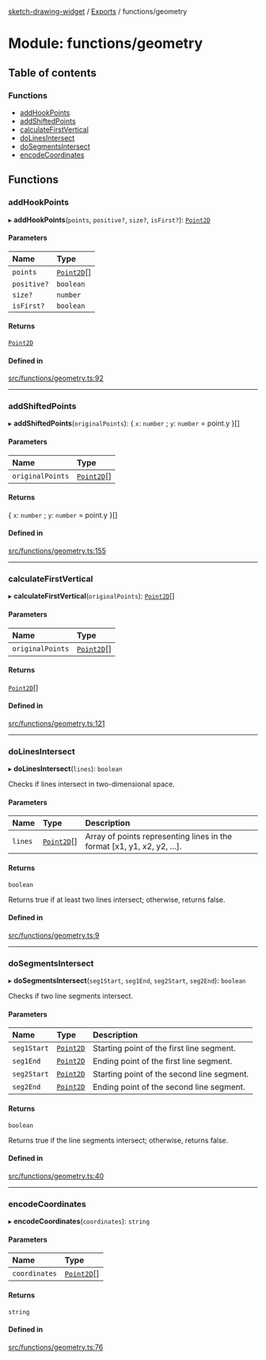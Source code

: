 [sketch-drawing-widget](../README.md) / [Exports](../modules.md) / functions/geometry

# Module: functions/geometry

## Table of contents

### Functions

- [addHookPoints](functions_geometry.md#addhookpoints)
- [addShiftedPoints](functions_geometry.md#addshiftedpoints)
- [calculateFirstVertical](functions_geometry.md#calculatefirstvertical)
- [doLinesIntersect](functions_geometry.md#dolinesintersect)
- [doSegmentsIntersect](functions_geometry.md#dosegmentsintersect)
- [encodeCoordinates](functions_geometry.md#encodecoordinates)

## Functions

### addHookPoints

▸ **addHookPoints**(`points`, `positive?`, `size?`, `isFirst?`): [`Point2D`](../interfaces/functions_types.Point2D.md)

#### Parameters

| Name | Type |
| :------ | :------ |
| `points` | [`Point2D`](../interfaces/functions_types.Point2D.md)[] |
| `positive?` | `boolean` |
| `size?` | `number` |
| `isFirst?` | `boolean` |

#### Returns

[`Point2D`](../interfaces/functions_types.Point2D.md)

#### Defined in

[src/functions/geometry.ts:92](https://github.com/miksrv/sketch-drawing-widget/blob/c680a9e/src/functions/geometry.ts#L92)

___

### addShiftedPoints

▸ **addShiftedPoints**(`originalPoints`): \{ `x`: `number` ; `y`: `number` = point.y }[]

#### Parameters

| Name | Type |
| :------ | :------ |
| `originalPoints` | [`Point2D`](../interfaces/functions_types.Point2D.md)[] |

#### Returns

\{ `x`: `number` ; `y`: `number` = point.y }[]

#### Defined in

[src/functions/geometry.ts:155](https://github.com/miksrv/sketch-drawing-widget/blob/c680a9e/src/functions/geometry.ts#L155)

___

### calculateFirstVertical

▸ **calculateFirstVertical**(`originalPoints`): [`Point2D`](../interfaces/functions_types.Point2D.md)[]

#### Parameters

| Name | Type |
| :------ | :------ |
| `originalPoints` | [`Point2D`](../interfaces/functions_types.Point2D.md)[] |

#### Returns

[`Point2D`](../interfaces/functions_types.Point2D.md)[]

#### Defined in

[src/functions/geometry.ts:121](https://github.com/miksrv/sketch-drawing-widget/blob/c680a9e/src/functions/geometry.ts#L121)

___

### doLinesIntersect

▸ **doLinesIntersect**(`lines`): `boolean`

Checks if lines intersect in two-dimensional space.

#### Parameters

| Name | Type | Description |
| :------ | :------ | :------ |
| `lines` | [`Point2D`](../interfaces/functions_types.Point2D.md)[] | Array of points representing lines in the format [x1, y1, x2, y2, ...]. |

#### Returns

`boolean`

Returns true if at least two lines intersect; otherwise, returns false.

#### Defined in

[src/functions/geometry.ts:9](https://github.com/miksrv/sketch-drawing-widget/blob/c680a9e/src/functions/geometry.ts#L9)

___

### doSegmentsIntersect

▸ **doSegmentsIntersect**(`seg1Start`, `seg1End`, `seg2Start`, `seg2End`): `boolean`

Checks if two line segments intersect.

#### Parameters

| Name | Type | Description |
| :------ | :------ | :------ |
| `seg1Start` | [`Point2D`](../interfaces/functions_types.Point2D.md) | Starting point of the first line segment. |
| `seg1End` | [`Point2D`](../interfaces/functions_types.Point2D.md) | Ending point of the first line segment. |
| `seg2Start` | [`Point2D`](../interfaces/functions_types.Point2D.md) | Starting point of the second line segment. |
| `seg2End` | [`Point2D`](../interfaces/functions_types.Point2D.md) | Ending point of the second line segment. |

#### Returns

`boolean`

Returns true if the line segments intersect; otherwise, returns false.

#### Defined in

[src/functions/geometry.ts:40](https://github.com/miksrv/sketch-drawing-widget/blob/c680a9e/src/functions/geometry.ts#L40)

___

### encodeCoordinates

▸ **encodeCoordinates**(`coordinates`): `string`

#### Parameters

| Name | Type |
| :------ | :------ |
| `coordinates` | [`Point2D`](../interfaces/functions_types.Point2D.md)[] |

#### Returns

`string`

#### Defined in

[src/functions/geometry.ts:76](https://github.com/miksrv/sketch-drawing-widget/blob/c680a9e/src/functions/geometry.ts#L76)
